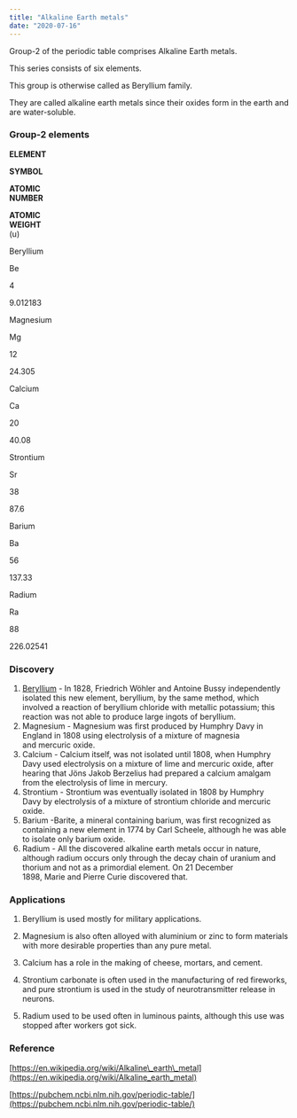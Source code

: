 ```yaml
---
title: "Alkaline Earth metals"
date: "2020-07-16"
---
```


Group-2 of the periodic table comprises Alkaline Earth metals.

This series consists of six elements.

This group is otherwise called as Beryllium family.

They are called alkaline earth metals since their oxides form in the earth and are water-soluble.

### Group-2 elements

**ELEMENT**

**SYMBOL**

**ATOMIC  
NUMBER**

**ATOMIC  
WEIGHT**  
(u)

Beryllium

Be

4

9.012183

Magnesium

Mg

12

24.305

Calcium

Ca

20

40.08

Strontium

Sr

38

87.6

Barium

Ba

56

137.33

Radium

Ra

88

226.02541

### Discovery

1. [Beryllium](https://chemistdictionary.com/beryllium/) - In 1828, Friedrich Wöhler and Antoine Bussy independently isolated this new element, beryllium, by the same method, which involved a reaction of beryllium chloride with metallic potassium; this reaction was not able to produce large ingots of beryllium.
2. Magnesium \- Magnesium was first produced by Humphry Davy in England in 1808 using electrolysis of a mixture of magnesia and mercuric oxide.
3. Calcium - Calcium itself, was not isolated until 1808, when Humphry Davy used electrolysis on a mixture of lime and mercuric oxide, after hearing that Jöns Jakob Berzelius had prepared a calcium amalgam from the electrolysis of lime in mercury.
4. Strontium - Strontium was eventually isolated in 1808 by Humphry Davy by electrolysis of a mixture of strontium chloride and mercuric oxide.
5. Barium -Barite, a mineral containing barium, was first recognized as containing a new element in 1774 by Carl Scheele, although he was able to isolate only barium oxide.
6. Radium - All the discovered alkaline earth metals occur in nature, although radium occurs only through the decay chain of uranium and thorium and not as a primordial element. On 21 December 1898, Marie and Pierre Curie discovered that.

### Applications

1. Beryllium is used mostly for military applications.

2. Magnesium is also often alloyed with aluminium or zinc to form materials with more desirable properties than any pure metal.

3. Calcium has a role in the making of cheese, mortars, and cement.

4. Strontium carbonate is often used in the manufacturing of red fireworks, and pure strontium is used in the study of neurotransmitter release in neurons.

5. Radium used to be used often in luminous paints, although this use was stopped after workers got sick.

### Reference

[https://en.wikipedia.org/wiki/Alkaline\_earth\_metal](https://en.wikipedia.org/wiki/Alkaline_earth_metal)

[https://pubchem.ncbi.nlm.nih.gov/periodic-table/](https://pubchem.ncbi.nlm.nih.gov/periodic-table/)
